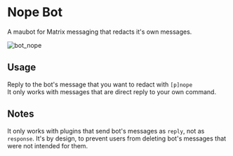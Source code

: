# Nope Bot

A maubot for Matrix messaging that redacts it's own messages.

![bot_nope](https://github.com/user-attachments/assets/e600ba59-c834-44ee-8dc4-20a2fe273ee7)


## Usage

Reply to the bot's message that you want to redact with `[p]nope`  
It only works with messages that are direct reply to your own command.

## Notes

It only works with plugins that send bot's messages as `reply`, not as `response`. It's by design, to prevent users from deleting bot's messages that were not intended for them.
